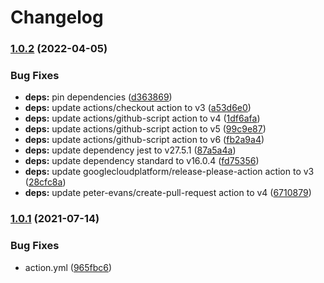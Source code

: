 # Changelog

### [1.0.2](https://github.com/higebu/conventional-commits-parser-action/compare/v1.0.1...v1.0.2) (2022-04-05)


### Bug Fixes

* **deps:** pin dependencies ([d363869](https://github.com/higebu/conventional-commits-parser-action/commit/d36386965bdfcaf1f77e68c70fbafc0457f7cf12))
* **deps:** update actions/checkout action to v3 ([a53d6e0](https://github.com/higebu/conventional-commits-parser-action/commit/a53d6e00a1f0983bcf711ed88027f5d6ac4c3225))
* **deps:** update actions/github-script action to v4 ([1df6afa](https://github.com/higebu/conventional-commits-parser-action/commit/1df6afa0a03db94dcbcf31ec47264d73acc61174))
* **deps:** update actions/github-script action to v5 ([99c9e87](https://github.com/higebu/conventional-commits-parser-action/commit/99c9e879ba6edc19aa268ce975fd3460e97be157))
* **deps:** update actions/github-script action to v6 ([fb2a9a4](https://github.com/higebu/conventional-commits-parser-action/commit/fb2a9a4533958f5bcebe028feb0a4acba6b53170))
* **deps:** update dependency jest to v27.5.1 ([87a5a4a](https://github.com/higebu/conventional-commits-parser-action/commit/87a5a4ad0b16d4299cd1df53a306a2340497ef73))
* **deps:** update dependency standard to v16.0.4 ([fd75356](https://github.com/higebu/conventional-commits-parser-action/commit/fd75356e4c68e154125b143bafe57f48d09c3aa6))
* **deps:** update googlecloudplatform/release-please-action action to v3 ([28cfc8a](https://github.com/higebu/conventional-commits-parser-action/commit/28cfc8a537a1b8e88b35834455098becba5de2c0))
* **deps:** update peter-evans/create-pull-request action to v4 ([6710879](https://github.com/higebu/conventional-commits-parser-action/commit/67108799c148d5ed2ecdb75bcb71a0dca56fd23e))

### [1.0.1](https://www.github.com/higebu/conventional-commits-parser-action/compare/v1.0.0...v1.0.1) (2021-07-14)


### Bug Fixes

* action.yml ([965fbc6](https://www.github.com/higebu/conventional-commits-parser-action/commit/965fbc66dd5d0e8dfd6851564ab5237f5b9f853a))
